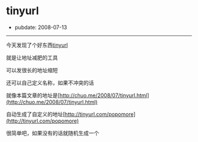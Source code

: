 # tinyurl

- pubdate: 2008-07-13

--------------------------


今天发现了个好东西[tinyurl](http://tinyurl.com/)

就是让地址减肥的工具

可以发很长的地址缩短

还可以自己定义名称，如果不冲突的话

就像本篇文章的地址是[http://chuo.me/2008/07/tinyurl.html](http://chuo.me/2008/07/tinyurl.html)

自动生成了自定义的地址[http://tinyurl.com/popomore](http://tinyurl.com/popomore)

很简单吧，如果没有的话就随机生成一个
